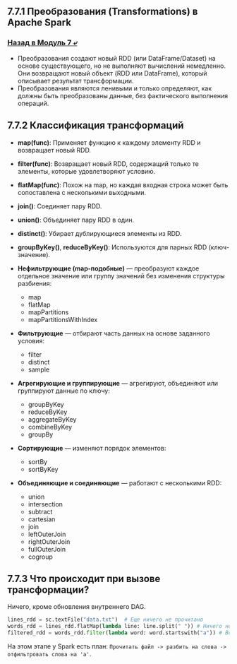 ## 7.7.1 Преобразования (Transformations) в Apache Spark

### [Назад в Модуль 7 ⤶](/data/Module7/readme.md)

- Преобразования создают новый RDD (или DataFrame/Dataset) на основе существующего, но не выполняют вычислений немедленно. 
Они возвращают новый объект (RDD или DataFrame), который описывает результат трансформации.  
- Преобразования являются ленивыми и только определяют, как должны быть преобразованы данные, без фактического 
выполнения операций.  

## 7.7.2 Классификация трансформаций
- **map(func)**: Применяет функцию к каждому элементу RDD и возвращает новый RDD.  
- **filter(func)**: Возвращает новый RDD, содержащий только те элементы, которые удовлетворяют условию.  
- **flatMap(func)**: Похож на map, но каждая входная строка может быть сопоставлена с несколькими выходными.   
- **join()**: Соединяет пару RDD.  
- **union()**: Объединяет пару RDD в один.  
- **distinct()**: Убирает дублирующиеся элементы из RDD.  
- **groupByKey()**, **reduceByKey()**: Используются для парных RDD (ключ-значение).


- **Нефильтрующие (map-подобные)** — преобразуют каждое отдельное значение или группу значений без 
изменения структуры разбиения:  
    - map
    - flatMap
    - mapPartitions
    - mapPartitionsWithIndex

- **Фильтрующие** — отбирают часть данных на основе заданного условия:  
    - filter
    - distinct
    - sample

- **Агрегирующие и группирующие** — агрегируют, объединяют или группируют данные по ключу:  
    - groupByKey
    - reduceByKey
    - aggregateByKey
    - combineByKey
    - groupBy

- **Сортирующие** — изменяют порядок элементов:  
    - sortBy
    - sortByKey

- **Объединяющие и соединяющие** — работают с несколькими RDD:  
    - union
    - intersection
    - subtract
    - cartesian
    - join
    - leftOuterJoin
    - rightOuterJoin
    - fullOuterJoin
    - cogroup

## 7.7.3 Что происходит при вызове трансформации?
Ничего, кроме обновления внутреннего DAG.

```python
lines_rdd = sc.textFile("data.txt")  # Еще ничего не прочитано
words_rdd = lines_rdd.flatMap(lambda line: line.split(" ")) # Ничего не выполнено
filtered_rdd = words_rdd.filter(lambda word: word.startswith("a")) # Все еще ничего
```

На этом этапе у Spark есть план: `Прочитать файл -> разбить на слова -> отфильтровать слова на 'a'`.  